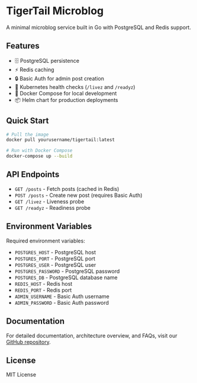 # TigerTail Microblog

A minimal microblog service built in Go with PostgreSQL and Redis support.

## Features

- 🗄️ PostgreSQL persistence
- ⚡ Redis caching
- 🔒 Basic Auth for admin post creation
- 🏥 Kubernetes health checks (`/livez` and `/readyz`)
- 🐳 Docker Compose for local development
- 📦 Helm chart for production deployments

## Quick Start

```bash
# Pull the image
docker pull yourusername/tigertail:latest

# Run with Docker Compose
docker-compose up --build
```

## API Endpoints

- `GET /posts` - Fetch posts (cached in Redis)
- `POST /posts` - Create new post (requires Basic Auth)
- `GET /livez` - Liveness probe
- `GET /readyz` - Readiness probe

## Environment Variables

Required environment variables:
- `POSTGRES_HOST` - PostgreSQL host
- `POSTGRES_PORT` - PostgreSQL port
- `POSTGRES_USER` - PostgreSQL user
- `POSTGRES_PASSWORD` - PostgreSQL password
- `POSTGRES_DB` - PostgreSQL database name
- `REDIS_HOST` - Redis host
- `REDIS_PORT` - Redis port
- `ADMIN_USERNAME` - Basic Auth username
- `ADMIN_PASSWORD` - Basic Auth password

## Documentation

For detailed documentation, architecture overview, and FAQs, visit our [GitHub repository](https://github.com/JoobyPM/tiger-tail-microblog).

## License

MIT License 